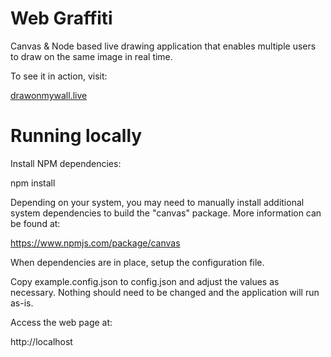 # Web Graffiti

Canvas & Node based live drawing application that enables multiple users to draw on the same image in real time.

To see it in action, visit:

[drawonmywall.live](https://drawonmywall.live)

# Running locally

Install NPM dependencies:

npm install

Depending on your system, you may need to manually install additional system dependencies to build the "canvas" package. More information can be found at:

https://www.npmjs.com/package/canvas

When dependencies are in place, setup the configuration file.

Copy example.config.json to config.json and adjust the values as necessary. Nothing should need to be changed and the application will run as-is.

Access the web page at:

http://localhost

